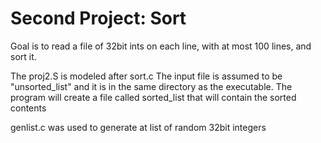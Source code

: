 # Second Project: Sort

Goal is to read a file of 32bit ints on each line, with at most 100 lines, and sort it. 

The proj2.S is modeled after sort.c
The input file is assumed to be "unsorted_list" and it is in the same directory as the executable. The program will create a file called sorted_list that will contain the sorted contents

genlist.c was used to generate at list of random 32bit integers
